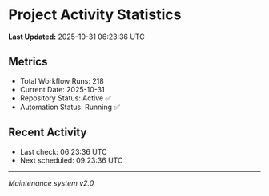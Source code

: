 # Project Activity Statistics

**Last Updated:** 2025-10-31 06:23:36 UTC

## Metrics
- Total Workflow Runs: 218
- Current Date: 2025-10-31
- Repository Status: Active ✅
- Automation Status: Running ✅

## Recent Activity
- Last check: 06:23:36 UTC
- Next scheduled: 09:23:36 UTC

---
*Maintenance system v2.0*
